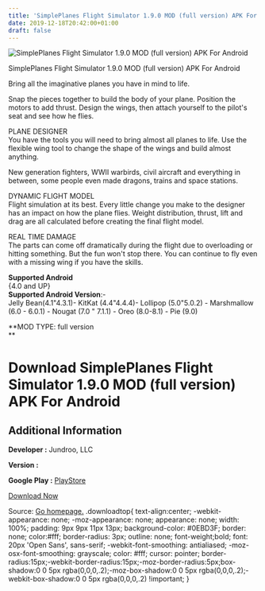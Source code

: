 ```yaml
---
title: 'SimplePlanes Flight Simulator 1.9.0 MOD (full version) APK For Android'
date: 2019-12-18T20:42:00+01:00
draft: false
---
```


![SimplePlanes Flight Simulator 1.9.0 MOD (full version) APK For Android](https://i0.wp.com/apkhome.net/wp-content/uploads/2019/12/SimplePlanes-Flight-Simulator-1.9.0-MOD-full-version.png "SimplePlanes Flight Simulator 1.9.0 MOD (full version) APK For Android")

  

SimplePlanes Flight Simulator 1.9.0 MOD (full version) APK For Android

Bring all the imaginative planes you have in mind to life.

Snap the pieces together to build the body of your plane. Position the motors to add thrust. Design the wings, then attach yourself to the pilot's seat and see how he flies.

PLANE DESIGNER  
You have the tools you will need to bring almost all planes to life. Use the flexible wing tool to change the shape of the wings and build almost anything.

New generation fighters, WWII warbirds, civil aircraft and everything in between, some people even made dragons, trains and space stations.

DYNAMIC FLIGHT MODEL  
Flight simulation at its best. Every little change you make to the designer has an impact on how the plane flies. Weight distribution, thrust, lift and drag are all calculated before creating the final flight model.

REAL TIME DAMAGE  
The parts can come off dramatically during the flight due to overloading or hitting something. But the fun won't stop there. You can continue to fly even with a missing wing if you have the skills.

**Supported Android**  
{4.0 and UP}  
**Supported Android Version**:-  
Jelly Bean(4.1"4.3.1)- KitKat (4.4"4.4.4)- Lollipop (5.0"5.0.2) - Marshmallow (6.0 - 6.0.1) - Nougat (7.0 " 7.1.1) - Oreo (8.0-8.1) - Pie (9.0)

**MOD TYPE: full version  
**

Download SimplePlanes Flight Simulator 1.9.0 MOD (full version) APK For Android
===============================================================================

Additional Information
----------------------

**Developer :** Jundroo, LLC

**Version :**

**Google Play :** [PlayStore](https://play.google.com/store/apps/details?id=com.jundroo.SimplePlanes)

  

[Download Now](https://store4app.co/post/simpleplanes-flight-simulator-1-9-0-mod-full-version-apk-for-android_1576677750)

  
Source: [Go homepage.](https://store4app.co/post/simpleplanes-flight-simulator-1-9-0-mod-full-version-apk-for-android_1576677750) .downloadtop{ text-align:center; -webkit-appearance: none; -moz-appearance: none; appearance: none; width: 100%; padding: 9px 9px 11px 13px; background-color: #0EBD3F; border: none; color:#fff; border-radius: 3px; outline: none; font-weight;bold; font: 20px 'Open Sans', sans-serif; -webkit-font-smoothing: antialiased; -moz-osx-font-smoothing: grayscale; color: #fff; cursor: pointer; border-radius:15px;-webkit-border-radius:15px;-moz-border-radius:5px;box-shadow:0 0 5px rgba(0,0,0,.2);-moz-box-shadow:0 0 5px rgba(0,0,0,.2);-webkit-box-shadow:0 0 5px rgba(0,0,0,.2) !important; }